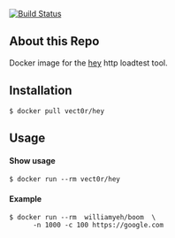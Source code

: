 [![Build Status](https://travis-ci.org/V3ckt0r/docker-hey.svg?branch=master)](https://travis-ci.org/V3ckt0r/docker-hey)
## About this Repo
Docker image for the [hey](https://github.com/rakyll/hey) http loadtest tool.

## Installation

```
$ docker pull vect0r/hey
```

## Usage

#### Show usage

```
$ docker run --rm vect0r/hey
```


#### Example
```
$ docker run --rm  williamyeh/boom  \
      -n 1000 -c 100 https://google.com
```
